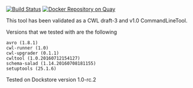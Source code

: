   [![Build Status](https://travis-ci.org/CancerCollaboratory/dockstore-tool-kallisto.svg)](https://travis-ci.org/CancerCollaboratory/dockstore-tool-kallisto)
  [![Docker Repository on Quay](https://quay.io/repository/collaboratory/dockstore-tool-kallisto/status "Docker Repository on Quay")](https://quay.io/repository/collaboratory/dockstore-tool-kallisto)

This tool has been validated as a CWL draft-3 and v1.0 CommandLineTool. 

Versions that we tested with are the following 
```
avro (1.8.1)
cwl-runner (1.0)
cwl-upgrader (0.1.1)
cwltool (1.0.20160712154127)
schema-salad (1.14.20160708181155)
setuptools (25.1.6)
```

Tested on Dockstore version 1.0-rc.2
